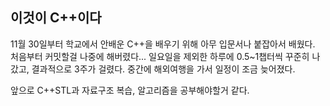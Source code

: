 ## 이것이 C++이다

11월 30일부터 학교에서 안배운 C++을 배우기 위해 아무 입문서나 붙잡아서 배웠다. 처음부터 커밋할걸 나중에 해버렸다...
일요일을 제외한 하루에 0.5~1챕터씩 꾸준히 나갔고, 결과적으로 3주가 걸렸다. 중간에 해외여행을 가서 일정이 조금 늦어졌다.

앞으로 C++STL과 자료구조 복습, 알고리즘을 공부해야할거 같다.
